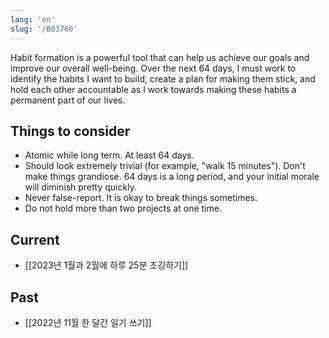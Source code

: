 ```yaml
---
lang: 'en'
slug: '/B03760'
---
```


Habit formation is a powerful tool that can help us achieve our goals and improve our overall well-being. Over the next 64 days, I must work to identify the habits I want to build, create a plan for making them stick, and hold each other accountable as I work towards making these habits a permanent part of our lives.

## Things to consider

- Atomic while long term. At least 64 days.
- Should look extremely trivial (for example, "walk 15 minutes"). Don't make things grandiose. 64 days is a long period, and your initial morale will diminish pretty quickly.
- Never false-report. It is okay to break things sometimes.
- Do not hold more than two projects at one time.

## Current

- [[2023년 1월과 2월에 하루 25분 조깅하기]]

## Past

- [[2022년 11월 한 달간 일기 쓰기]]
